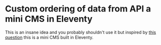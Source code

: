 # Custom ordering of data from API a mini CMS in Eleventy

This is an insane idea and you probably shouldn't use it but inspired by [this question](https://discord.com/channels/741017160297611315/1365971560036569138/1365971560036569138) this is a mini CMS built in Eleventy.

